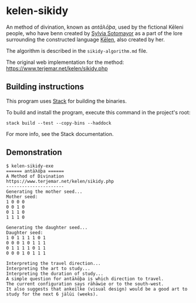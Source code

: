 # kelen-sikidy

An method of divination, known as *antāλōþa*, used by the fictional Kēleni people, who have benn created by [Sylvia Sotomayor][sylvia] as a part of the lore surrounding the constructed language [Kēlen][kelen], also created by her.

The algorithm is described in the `sikidy-algorithm.md` file.

The original web implementation for the method: https://www.terjemar.net/kelen/sikidy.php

[kelen]: https://www.terjemar.net/kelen/kelen.php
[sylvia]: https://docs.google.com/forms/d/e/1FAIpQLSevX9fpoibtWJLsXsCWZ8tQpLk_z2w3Wyt0XWoolMrNHMgAXg/viewform

## Building instructions

This program uses [Stack][stack] for building the binaries.

To build and install the program, execute this command in the project's root:

```
stack build --test --copy-bins --haddock
```

For more info, see the Stack documentation.

[stack]: https://www.haskellstack.org/

## Demonstration

```console
$ kelen-sikidy-exe 
====== antāλōþa ======
A Method of Divination
https://www.terjemar.net/kelen/sikidy.php
----------------------
Generating the mother seed...
Mother seed:
1 0 0 0
0 0 1 0
0 1 1 0
1 1 1 0

Generating the daughter seed...
Daughter seed:
1 0 1 1 1 1 0 1
0 0 0 1 0 1 1 1
0 1 1 1 1 0 1 1
0 0 0 1 0 1 1 1

Interpreting the travel direction...
Interpreting the art to study...
Interpreting the duration of study...
A simple question for antāλōþa is which direction to travel.
The current configuration says rāhāwie or to the south-west.
It also suggests that ankeīlke (visual design) would be a good art to study for the next 6 jālūi (weeks).
```
